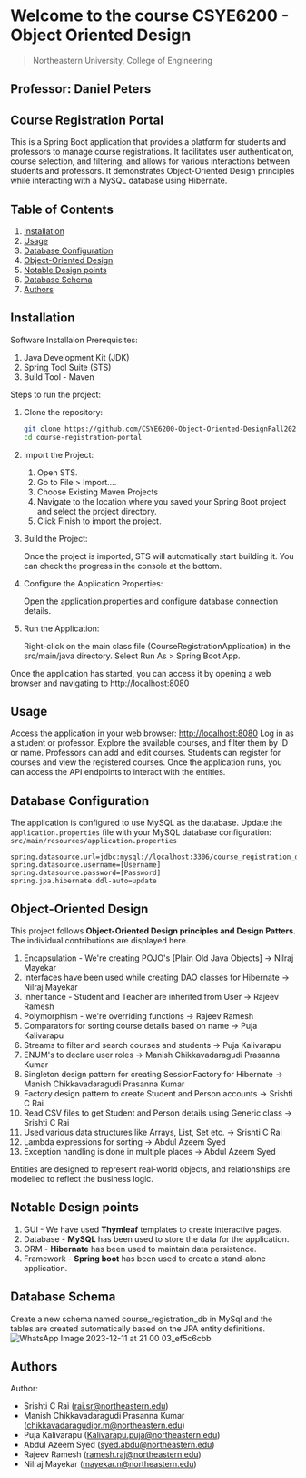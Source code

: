 # Welcome to the course CSYE6200 - Object Oriented Design
> Northeastern University, College of Engineering

## Professor: Daniel Peters

## Course Registration Portal
This is a Spring Boot application that provides a platform for students and professors to manage course registrations. It facilitates user authentication, course selection, and filtering, and allows for various interactions between students and professors. It demonstrates Object-Oriented Design principles while interacting with a MySQL database using Hibernate.

## Table of Contents

1. [Installation](#installation)
2. [Usage](#usage)
3. [Database Configuration](#database-configuration)
4. [Object-Oriented Design](#object-oriented-design)
5. [Notable Design points](#notable-design-points)
6. [Database Schema](#database-schema)
7. [Authors](#authors)

## Installation

Software Installaion Prerequisites:

1. Java Development Kit (JDK)
2. Spring Tool Suite (STS)
3. Build Tool - Maven

Steps to run the project:

1. Clone the repository:

	```bash
	git clone https://github.com/CSYE6200-Object-Oriented-DesignFall2023/final-project-final-group-10.git
	cd course-registration-portal
	 ```
2. Import the Project:

	1. Open STS.
	2. Go to File > Import....
	3. Choose Existing Maven Projects
	4. Navigate to the location where you saved your Spring Boot project and select the project directory.
	5. Click Finish to import the project.

3. Build the Project:

	Once the project is imported, STS will automatically start building it. You can check the progress in the console at the bottom.

4. Configure the Application Properties:

	Open the application.properties and configure database connection details.

5. Run the Application:

	Right-click on the main class file (CourseRegistrationApplication) in the src/main/java directory.
	Select Run As > Spring Boot App.

Once the application has started, you can access it by opening a web browser and navigating to http://localhost:8080

## Usage

Access the application in your web browser: [http://localhost:8080](http://localhost:8080/courseRegistration/)
Log in as a student or professor.
Explore the available courses, and filter them by ID or name.
Professors can add and edit courses.
Students can register for courses and view the registered courses.
Once the application runs, you can access the API endpoints to interact with the entities.

## Database Configuration

The application is configured to use MySQL as the database.
Update the `application.properties` file with your MySQL database configuration:
`src/main/resources/application.properties`
```
spring.datasource.url=jdbc:mysql://localhost:3306/course_registration_db
spring.datasource.username=[Username]
spring.datasource.password=[Password]
spring.jpa.hibernate.ddl-auto=update
```
## Object-Oriented Design

This project follows **Object-Oriented Design principles and Design Patters.**
The individual contributions are displayed here.

1. Encapsulation - We're creating POJO's [Plain Old Java Objects] -> Nilraj Mayekar
2. Interfaces have been used while creating DAO classes for Hibernate -> Nilraj Mayekar
3. Inheritance - Student and Teacher are inherited from User -> Rajeev Ramesh
4. Polymorphism - we're overriding functions -> Rajeev Ramesh
5. Comparators for sorting course details based on name -> Puja Kalivarapu 
6. Streams to filter and search courses and students -> Puja Kalivarapu 
7. ENUM's to declare user roles -> Manish Chikkavadaragudi Prasanna Kumar
8. Singleton design pattern for creating SessionFactory for Hibernate -> Manish Chikkavadaragudi Prasanna Kumar
9. Factory design pattern to create Student and Person accounts -> Srishti C Rai
10. Read CSV files to get Student and Person details using Generic class -> Srishti C Rai
11. Used various data structures like Arrays, List, Set etc. -> Srishti C Rai
12. Lambda expressions for sorting -> Abdul Azeem Syed
13. Exception handling is done in multiple places -> Abdul Azeem Syed
	
 Entities are designed to represent real-world objects, and relationships are modelled to reflect the business logic.
 
 ## Notable Design points
 
1. GUI - We have used **Thymleaf** templates to create interactive pages.
2. Database - **MySQL** has been used to store the data for the application.
3. ORM - **Hibernate** has been used to maintain data persistence.
4. Framework  - **Spring boot** has been used to create a stand-alone application.
 
 ## Database Schema

Create a new schema named course_registration_db in MySql and the tables are created automatically based on the JPA entity definitions.
![WhatsApp Image 2023-12-11 at 21 00 03_ef5c6cbb](https://github.com/CSYE6200-Object-Oriented-DesignFall2023/final-project-final-group-10/assets/144845169/b386665e-e736-491d-8e11-73066018f043)


## Authors 

Author:
- Srishti C Rai (rai.sr@northeastern.edu)
- Manish Chikkavadaragudi Prasanna Kumar (chikkavadaragudipr.m@northeastern.edu)
- Puja Kalivarapu (Kalivarapu.puja@northeastern.edu)
- Abdul Azeem Syed (syed.abdu@northeastern.edu)
- Rajeev Ramesh (ramesh.raj@northeastern.edu)
- Nilraj Mayekar (mayekar.n@northeastern.edu)
